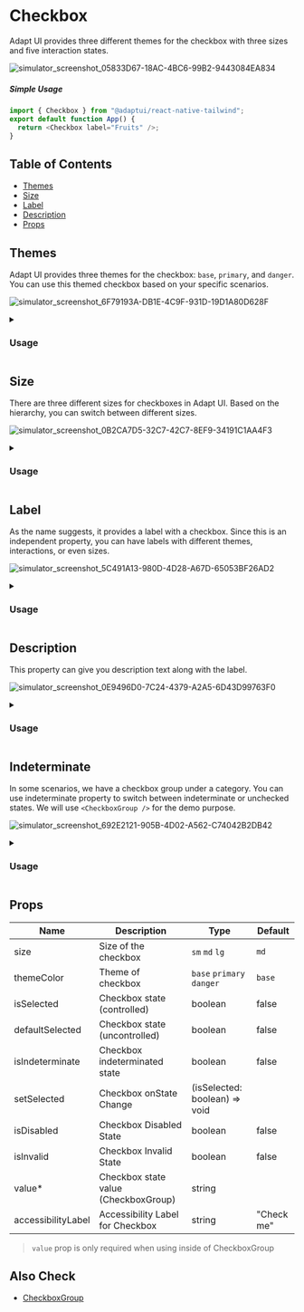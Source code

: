 # Checkbox

Adapt UI provides three different themes for the checkbox with three sizes and
five interaction states.

![simulator_screenshot_05833D67-18AC-4BC6-99B2-9443084EA834](https://user-images.githubusercontent.com/35562287/175283098-3cc71e01-a7b7-4c46-9d9b-cd6d8da114e6.png)

##### Simple Usage

```js
import { Checkbox } from "@adaptui/react-native-tailwind";
export default function App() {
  return <Checkbox label="Fruits" />;
}
```

## Table of Contents

- [Themes](#themes)
- [Size](#size)
- [Label](#label)
- [Description](#description)
- [Props](#props)

## Themes

Adapt UI provides three themes for the checkbox: `base`, `primary`, and
`danger`. You can use this themed checkbox based on your specific scenarios.

![simulator_screenshot_6F79193A-DB1E-4C9F-931D-19D1A80D628F](https://user-images.githubusercontent.com/35562287/175284798-0397a3fb-4466-4764-a438-68282d5d146d.png)

<details>
  <summary>
    <h3>Usage</h3>
  </summary>

```js
import { Checkbox, useTheme } from "@adaptui/react-native-tailwind";

export default function App() {
  const tailwind = useTheme();
  return (
    <>
      <Checkbox />
      <Checkbox themeColor="primary" />
      <Checkbox themeColor="danger" />
    </>
  );
}
```

</details>
  
## Size

There are three different sizes for checkboxes in Adapt UI. Based on the
hierarchy, you can switch between different sizes.

![simulator_screenshot_0B2CA7D5-32C7-42C7-8EF9-34191C1AA4F3](https://user-images.githubusercontent.com/35562287/175290187-e281a585-d847-4b66-890c-ae59b9d9185e.png)

<details>
  <summary>
    <h3>Usage</h3>
  </summary>

```js
import { Checkbox, useTheme } from "@adaptui/react-native-tailwind";

export default function App() {
  const tailwind = useTheme();
  return (
    <>
      <Checkbox size="sm" />
      <Checkbox />
      <Checkbox size="lg" />
    </>
  );
}
```

</details>

## Label

As the name suggests, it provides a label with a checkbox. Since this is an
independent property, you can have labels with different themes, interactions,
or even sizes.

![simulator_screenshot_5C491A13-980D-4D28-A67D-65053BF26AD2](https://user-images.githubusercontent.com/35562287/175291595-eea3cab0-8f00-4638-9981-9782c8633d7b.png)

<details>
  <summary>
    <h3>Usage</h3>
  </summary>

```js
import { Checkbox, useTheme } from "@adaptui/react-native-tailwind";

export default function App() {
  const tailwind = useTheme();
  return (
    <>
      <Checkbox label="Contact-less delivery" />
    </>
  );
}
```

</details>
  
## Description

This property can give you description text along with the label.

![simulator_screenshot_0E9496D0-7C24-4379-A2A5-6D43D99763F0](https://user-images.githubusercontent.com/35562287/175295163-39372b1c-0ef7-4ee9-a6e6-abd71f1133b2.png)

<details>
  <summary>
    <h3>Usage</h3>
  </summary>

```js
import { Checkbox, useTheme } from "@adaptui/react-native-tailwind";

export default function App() {
  const tailwind = useTheme();
  return (
    <>
      <Checkbox
        label="Get Prime feature during your flight"
        description="Pre-select your food, get more leg room seat and fast check-in. Extra charges apply."
      />
    </>
  );
}
```

</details>

## Indeterminate

In some scenarios, we have a checkbox group under a category. You can use
indeterminate property to switch between indeterminate or unchecked states. We
will use `<CheckboxGroup />` for the demo purpose.

![simulator_screenshot_692E2121-905B-4D02-A562-C74042B2DB42](https://user-images.githubusercontent.com/35562287/175297015-a93b669b-d65c-4644-bb13-6e876a4c453d.png)

<details>
  <summary>
    <h3>Usage</h3>
  </summary>
  
```js
import {
  Box,
  Checkbox,
  CheckboxGroup,
  useTheme,
} from "@adaptui/react-native-tailwind";

export const App = () => { 
  const tailwind = useTheme(); 
  return ( 
    <Box style={tailwind.style("h-full justify-center items-center bg-white-900")}>
      <CheckboxGroup> 
        <Checkbox label="Fund Category" isIndeterminate /> 
        <Box style={tailwind.style("ml-[25px]")}> 
          <Checkbox value="Equity" label="Equity" />
          <Checkbox value="Debt" label="Debt" />
          <Checkbox value="Hybrid" label="Hybrid" />
          <Checkbox value="International Equity" label="International Equity" />
          <Checkbox value="Solution Oriented" label="Solution Oriented" /> 
        </Box>
      </CheckboxGroup> 
    </Box> 
  ); 
};

```

</details>

## Props

| Name               | Description                          | Type                          | Default    |
| ------------------ | ------------------------------------ | ----------------------------- | ---------- |
| size               | Size of the checkbox                 | `sm` `md` `lg`                | `md`       |
| themeColor         | Theme of checkbox                    | `base` `primary` `danger`     | `base`     |
| isSelected         | Checkbox state (controlled)          | boolean                       | false      |
| defaultSelected    | Checkbox state (uncontrolled)        | boolean                       | false      |
| isIndeterminate    | Checkbox indeterminated state        | boolean                       | false      |
| setSelected        | Checkbox onState Change              | (isSelected: boolean) => void |            |
| isDisabled         | Checkbox Disabled State              | boolean                       | false      |
| isInvalid          | Checkbox Invalid State               | boolean                       | false      |
| value\*            | Checkbox state value (CheckboxGroup) | string                        |            |
| accessibilityLabel | Accessibility Label for Checkbox     | string                        | "Check me" |

> `value` prop is only required when using <Checkbox /> inside of CheckboxGroup

## Also Check

- [CheckboxGroup](checkbox-group.md)

